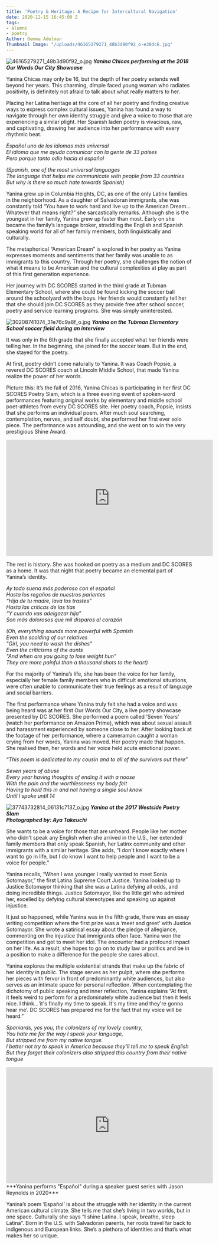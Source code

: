 ```yaml
---
title: 'Poetry & Heritage: A Recipe for Intercultural Navigation'
date: 2020-12-15 16:45:00 Z
tags:
- alumni
- poetry
Author: Gemma Adelman
Thumbnail Image: "/uploads/46165279271_48b3d90f92_o-e30dc6.jpg"
---
```


![46165279271_48b3d90f92_o.jpg](/uploads/46165279271_48b3d90f92_o.jpg)
***Yanina Chicas performing at the 2018 Our Words Our City Showcase***

Yanina Chicas may only be 16, but the depth of her poetry extends well beyond her years. This charming, dimple faced young woman who radiates positivity, is definitely not afraid to talk about what really matters to her.



Placing her Latina heritage at the core of all her poetry and finding creative ways to express complex cultural issues, Yanina has found a way to navigate through her own identity struggle and give a voice to those that are experiencing a similar plight. Her Spanish laden poetry is vivacious, raw, and captivating, drawing her audience into her performance with every rhythmic beat. 
 
*Español uno de los idiomas más universal* <br>
*El idioma que me ayuda comunicar con la gente de 33 países* <br>
*Pero porque tanto odio hacia el español* <br>

*(Spanish, one of the most universal languages* <br>
*The language that helps me communicate with people from 33 countries* <br>
*But why is there so much hate towards Spanish)* <br>
 
Yanina grew up in Columbia Heights, DC, as one of the only Latinx families in the neighborhood. As a daughter of Salvadoran immigrants, she was constantly told “You have to work hard and live up to the American Dream... Whatever that means right?” she sarcastically remarks. Although she is the youngest in her family, Yanina grew up faster than most. Early on she became the family’s language broker, straddling the English and Spanish speaking world for all of her family members, both linguistically and culturally. 

The metaphorical “American Dream” is explored in her poetry as Yanina expresses moments and sentiments that her family was unable to as immigrants to this country. Through her poetry, she challenges the notion of what it means to be American and the cultural complexities at play as part of this first generation experience. 

Her journey with DC SCORES started in the third grade at Tubman Elementary School, where she could be found kicking the soccer ball around the schoolyard with the boys. Her friends would constantly tell her that she should join DC SCORES as they provide free after school soccer, poetry and service learning programs. She was simply uninterested. 

![30208741074_31e76c9a8f_o.jpg](/uploads/30208741074_31e76c9a8f_o.jpg)
***Yanina on the Tubman Elementary School soccer field during an interview***

It was only in the 6th grade that she finally accepted what her friends were telling her. In the beginning, she joined for the soccer team. But in the end, she stayed for the poetry. 

At first, poetry didn’t come naturally to Yanina. It was Coach Popsie, a revered DC SCORES coach at Lincoln Middle School, that made Yanina realize the power of her words. 

Picture this: It’s the fall of 2016, Yanina Chicas is participating in her first DC SCORES Poetry Slam, which is a three evening event of spoken-word performances featuring original works by elementary and middle school poet-athletes from every DC SCORES site. Her poetry coach, Popsie, insists that she performs an individual poem. After much soul searching, contemplation, nerves, and self doubt, she performed her first ever solo piece. The performance was astounding, and she went on to win the very prestigious Shine Award. 

<iframe width="560" height="315" src="https://www.youtube.com/embed/V4tdqT_iioU" frameborder="0" allow="accelerometer; autoplay; clipboard-write; encrypted-media; gyroscope; picture-in-picture" allowfullscreen></iframe>

The rest is history. She was hooked on poetry as a medium and DC SCORES as a home. It was that night that poetry became an elemental part of Yanina’s identity. 

*Ay todo suena más poderoso con el español* <br>
*Hasta los regaños de nuestros parientes* <br> 
*“Hija de tu madre, lava los trastes”* <br>
*Hasta las críticas de las tías* <br>
*“Y cuando vas adelgazar hija”* <br>
*Son más dolorosos que mil disparos al corazón* <br>

*(Oh, everything sounds more powerful with Spanish* <br>
*Even the scolding of our relatives* <br>
*"Girl, you need to wash the dishes"* <br>
*Even the criticisms of the aunts* <br>
*"And when are you going to lose weight hun"* <br>
*They are more painful than a thousand shots to the heart)* <br>

For the majority of Yanina’s life, she has been the voice for her family, especially her female family members who in difficult emotional situations, were often unable to communicate their true feelings as a result of language and social barriers.  

The first performance where Yanina truly felt she had a voice and was being heard was at her first Our Words Our City, a live poetry showcase presented by DC SCORES.  She performed a poem called ‘Seven Years’ (watch her performance on Amazon Prime), which was about sexual assault and harassment experienced by someone close to her. After looking back at the footage of her performance, where a cameraman caught a woman crying from her words, Yanina was moved. Her poetry made that happen. She realised then, her words and her voice held acute emotional power. 

*“This poem is dedicated to my cousin and to all of the survivors out there”*

*Seven years of abuse* <br>
*Every year having thoughts of ending it with a noose* <br>
*With the pain and the worthlessness my body felt* <br>
*Having to hold this in and not having a single soul know* <br>
*Until I spoke until 14* <br>

![37743732814_06131c7137_o.jpg](/uploads/37743732814_06131c7137_o.jpg)
***Yanina at the 2017 Westside Poetry Slam*** <br>
***Photographed by: Aya Takeuchi*** 

She wants to be a voice for those that are unheard. People like her mother who didn’t speak any English when she arrived in the U.S., her extended family members that only speak Spanish, her Latinx community and other immigrants with a similar heritage. She adds, “I don't know exactly where I want to go in life, but I do know I want to help people and I want to be a voice for people.”

Yanina recalls, “When I was younger I really wanted to meet Sonia Sotomayor,” the first Latina Supreme Court Justice. Yanina looked up to Justice Sotomayor thinking that she was a Latina defying all odds, and doing incredible things. Justice Sotomayor, like the little girl who admired her, excelled by defying cultural stereotypes and speaking up against injustice.

It just so happened, while Yanina was in the fifth grade, there was an essay writing competition where the first prize was a ‘meet and greet’ with Justice Sotomayor. She wrote a satirical essay about the pledge of allegiance, commenting on the injustice that immigrants often face. Yanina won the competition and got to meet her idol. The encounter had a profound impact on her life. As a result, she hopes to go on to study law or politics and be in a position to make a difference for the people she cares about. 

Yanina explores the multiple existential strands that make up the fabric of her identity in public. The stage serves as her pulpit, where she performs her pieces with fervor in front of predominantly white audiences, but also serves as an intimate space for personal reflection. When contemplating the dichotomy of public speaking and inner reflection, Yanina explains “At first, it feels weird to perform for a predominately white audience but then it feels nice. I think...‘it's finally my time to speak. It's my time and they're gonna hear me’. DC SCORES has  prepared me for the fact that my voice will be heard.” 

*Spaniards, yes you, the colonizers of my lovely country,* <br>
*You hate me for the way I speak your language,* <br>
*But stripped me from my native tongue.* <br>
*I better not try to speak in America because they’ll tell me to speak English* <br>
*But they forget their colonizers also stripped this country from their native tongue* <br>

<iframe width="560" height="315" src="https://www.youtube.com/embed/yXwhcEl7DoY?start=3089" frameborder="0" allow="accelerometer; autoplay; clipboard-write; encrypted-media; gyroscope; picture-in-picture" allowfullscreen></iframe> ***Yanina performs "Español" during a speaker guest series with Jason Reynolds in 2020*** 

Yanina’s poem ‘Español’ is about the struggle with her identity in the current American cultural climate. She tells me that she’s living in two worlds, but in one space. Culturally she says “I shine Latina. I speak, breathe, sleep Latina”. Born in the U.S. with Salvadoran parents, her roots travel far back to indigenous and European links. She’s a plethora of identities and that’s what makes her so unique. 